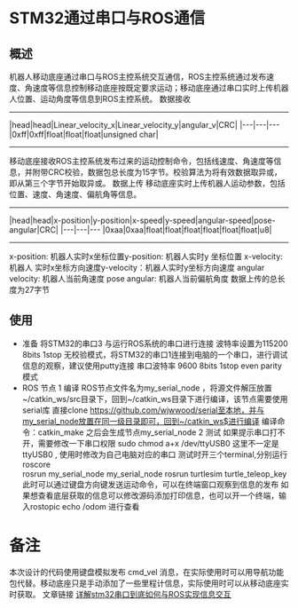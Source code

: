 # STM32通过串口与ROS通信
## 概述
机器人移动底座通过串口与ROS主控系统交互通信，ROS主控系统通过发布速度、角速度等信息控制移动底座按既定要求运动；移动底座通过串口实时上传机器人位置、运动角度等信息到ROS主控系统。
数据接收
****
|head|head|Linear_velocity_x|Linear_velocity_y|angular_v|CRC|
|---|---|---
|0xff|0xff|float|float|float|unsigned char|
****

移动底座接收ROS主控系统发布过来的运动控制命令，包括线速度、角速度等信息，并附带CRC校验，数据包总长度为15字节。校验算法为将有效数据取异或，即从第三个字节开始取异或。
数据上传
移动底座实时上传机器人运动参数，包括位置、速度、角速度、偏航角等信息。
****
|head|head|x-position|y-position|x-speed|y-speed|angular-speed|pose-angular|CRC|
|---|---|---
|0xaa|0xaa|float|float|float|float|float|float|u8|
****
x-position: 机器人实时x坐标位置y-position: 机器人实时y 坐标位置
x-velocity: 机器人 实时x坐标方向速度y-velocity：机器人实时y坐标方向速度
angular velocity: 机器人当前角速度
pose angular: 机器人当前偏航角度
数据上传的总长度为27字节
## 使用
* 准备
将STM32的串口3 与运行ROS系统的串口进行连接 波特率设置为115200  8bits 1stop 无校验模式，将STM32的串口1连接到电脑的一个串口，进行调试信息的观察，建议使用putty连接 串口波特率 9600 8bits 1stop even parity 模式
* ROS 节点
1 编译
ROS节点文件名为my_serial_node ，将源文件解压放置~/catkin_ws/src目录下，回到~/catkin_ws目录下进行编译，该节点需要使用 serial库 直接clone https://github.com/wjwwood/serial至本地，并与my_serial_node放置在同一级目录即可，回到~/catkin_ws$进行编译
编译命令：catkin_make 
之后会生成节点my_serial_node
2 测试
如果提示串口打不开，需要修改一下串口权限 sudo chmod a+x /dev/ttyUSB0
这里不一定是ttyUSB0 , 使用时修改为自己电脑对应的串口	
测试时开三个terminal,分别运行 
roscore  
rosrun my_serial_node my_serial_node
rosrun turtlesim turtle_teleop_key
此时可以通过键盘方向键发送运动命令，可以在终端窗口观察到信息的发布
如果想查看底层获取的信息可以修改源码添加打印信息，也可以开一个终端，输入rostopic echo /odom 进行查看
# 备注
本次设计的代码使用键盘模拟发布 cmd_vel 消息，在实际使用时可以用导航功能包代替。移动底座只是手动添加了一些里程计信息，实际使用时可以从移动底座实时获取。
文章链接 [详解stm32串口到底如何与ROS实现信息交互](http://stevenshi.me/2017/10/11/stm32-serial-port-ros/)
